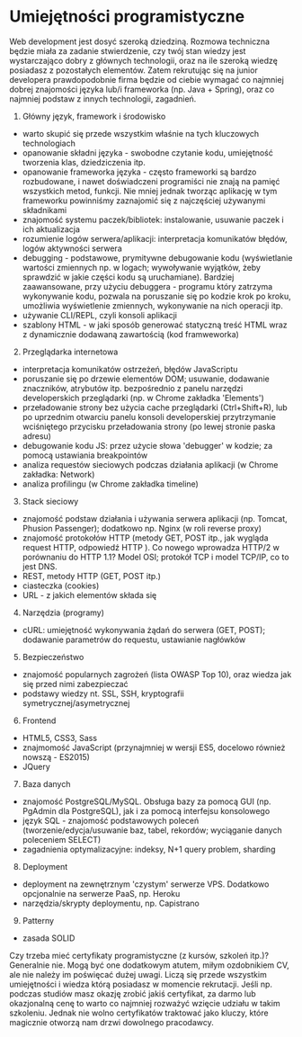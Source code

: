 # Umiejętności programistyczne

Web development jest dosyć szeroką dziedziną. Rozmowa techniczna będzie miała za zadanie stwierdzenie, czy twój stan wiedzy jest wystarczająco dobry z głównych technologii, oraz na ile szeroką wiedzę posiadasz z pozostałych elementów. Zatem rekrutując się na junior developera prawdopodobnie firma będzie od ciebie wymagać co najmniej dobrej znajomości języka lub/i frameworka (np. Java + Spring), oraz co najmniej podstaw z innych technologii, zagadnień.

1. Główny język, framework i środowisko
  - warto skupić się przede wszystkim właśnie na tych kluczowych technologiach
  - opanowanie składni języka - swobodne czytanie kodu, umiejętność tworzenia klas, dziedziczenia itp.
  - opanowanie frameworka języka - często frameworki są bardzo rozbudowane, i nawet doświadczeni programiści nie znają na pamięć wszystkich metod, funkcji. Nie mniej jednak tworząc aplikację w tym frameworku powinniśmy zaznajomić się z najczęściej używanymi składnikami
  - znajomość systemu paczek/bibliotek: instalowanie, usuwanie paczek i ich aktualizacja
  - rozumienie logów serwera/aplikacji: interpretacja komunikatów błędów, logów aktywności serwera
  - debugging - podstawowe, prymitywne debugowanie kodu (wyświetlanie wartości zmiennych np. w logach; wywoływanie wyjątków, żeby sprawdzić w jakie części kodu są uruchamiane). Bardziej zaawansowane, przy użyciu debuggera - programu który zatrzyma wykonywanie kodu, pozwala na poruszanie się po kodzie krok po kroku, umożliwia wyświetlenie zmiennych, wykonywanie na nich operacji itp.
  - używanie CLI/REPL, czyli konsoli aplikacji
  - szablony HTML - w jaki sposób generować statyczną treść HTML wraz z dynamicznie dodawaną zawartością (kod framweworka)

2. Przeglądarka internetowa
  - interpretacja komunikatów ostrzeżeń, błędów JavaScriptu
  - poruszanie się po drzewie elementów DOM; usuwanie, dodawanie znaczników, atrybutów itp. bezpośrednio z panelu narzędzi developerskich przeglądarki (np. w Chrome zakładka 'Elements')
  - przeładowanie strony bez użycia cache przeglądarki (Ctrl+Shift+R), lub po uprzednim otwarciu panelu konsoli developerskiej przytrzymanie wciśniętego przycisku przeładowania strony (po lewej stronie paska adresu)
  - debugowanie kodu JS: przez użycie słowa 'debugger' w kodzie; za pomocą ustawiania breakpointów
  - analiza requestów sieciowych podczas działania aplikacji (w Chrome zakładka: Network)
  - analiza profilingu (w Chrome zakładka timeline)

3. Stack sieciowy
  - znajomość podstaw działania i używania serwera aplikacji (np. Tomcat, Phusion Passenger); dodatkowo np. Nginx (w roli reverse proxy)
  - znajomość protokołów HTTP (metody GET, POST itp., jak wygląda request HTTP, odpowiedź HTTP ). Co nowego wprowadza HTTP/2 w porównaniu do HTTP 1.1? Model OSI; protokół TCP i model TCP/IP, co to jest DNS.
  - REST, metody HTTP (GET, POST itp.)
  - ciasteczka (cookies)
  - URL - z jakich elementów składa się

4. Narzędzia (programy)
  - cURL: umiejętność wykonywania żądań do serwera (GET, POST); dodawanie parametrów do requestu, ustawianie nagłówków

5. Bezpieczeństwo
  - znajomość popularnych zagrożeń (lista OWASP Top 10), oraz wiedza jak się przed nimi zabezpieczać
  - podstawy wiedzy nt. SSL, SSH, kryptografii symetrycznej/asymetrycznej

6. Frontend
  - HTML5, CSS3, Sass
  - znajmomość JavaScript (przynajmniej w wersji ES5, docelowo również nowszą - ES2015)
  - JQuery

7. Baza danych
  - znajomość PostgreSQL/MySQL. Obsługa bazy za pomocą GUI (np. PgAdmin dla PostgreSQL), jak i za pomocą interfejsu konsolowego
  - język SQL - znajomość podstawowych poleceń (tworzenie/edycja/usuwanie baz, tabel, rekordów; wyciąganie danych poleceniem SELECT)
  - zagadnienia optymalizacyjne: indeksy, N+1 query problem, sharding

8. Deployment
  - deployment na zewnętrznym 'czystym' serwerze VPS. Dodatkowo opcjonalnie na serwerze PaaS, np. Heroku
  - narzędzia/skrypty deploymentu, np. Capistrano

9. Patterny
  - zasada SOLID

Czy trzeba mieć certyfikaty programistyczne (z kursów, szkoleń itp.)? Generalnie nie. Mogą być one dodatkowym atutem, miłym ozdobnikiem CV, ale nie należy im poświęcać dużej uwagi. Liczą się przede wszystkim umiejętności i wiedza którą posiadasz w momencie rekrutacji. Jeśli np. podczas studiów masz okazję zrobić jakiś certyfikat, za darmo lub okazjonalną cenę to warto co najmniej rozważyć wzięcie udziału w takim szkoleniu. Jednak nie wolno certyfikatów traktować jako kluczy, które magicznie otworzą nam drzwi dowolnego pracodawcy.
